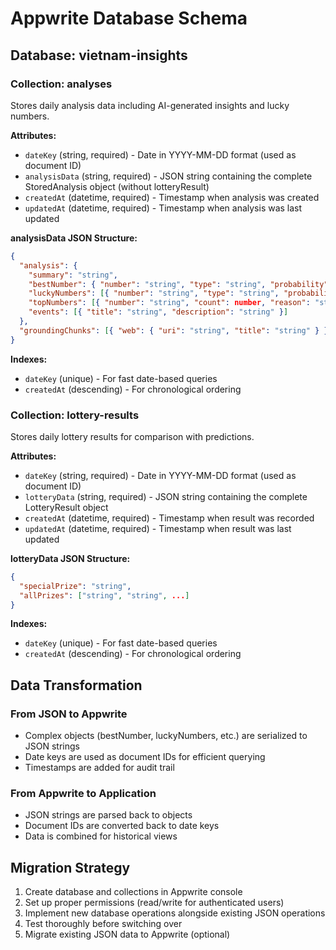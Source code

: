 # Appwrite Database Schema

## Database: vietnam-insights

### Collection: analyses
Stores daily analysis data including AI-generated insights and lucky numbers.

**Attributes:**
- `dateKey` (string, required) - Date in YYYY-MM-DD format (used as document ID)
- `analysisData` (string, required) - JSON string containing the complete StoredAnalysis object (without lotteryResult)
- `createdAt` (datetime, required) - Timestamp when analysis was created
- `updatedAt` (datetime, required) - Timestamp when analysis was last updated

**analysisData JSON Structure:**
```json
{
  "analysis": {
    "summary": "string",
    "bestNumber": { "number": "string", "type": "string", "probability": "string", "reasoning": "string" },
    "luckyNumbers": [{ "number": "string", "type": "string", "probability": "string", "reasoning": "string" }],
    "topNumbers": [{ "number": "string", "count": number, "reason": "string" }],
    "events": [{ "title": "string", "description": "string" }]
  },
  "groundingChunks": [{ "web": { "uri": "string", "title": "string" } }]
}
```

**Indexes:**
- `dateKey` (unique) - For fast date-based queries
- `createdAt` (descending) - For chronological ordering

### Collection: lottery-results
Stores daily lottery results for comparison with predictions.

**Attributes:**
- `dateKey` (string, required) - Date in YYYY-MM-DD format (used as document ID)
- `lotteryData` (string, required) - JSON string containing the complete LotteryResult object
- `createdAt` (datetime, required) - Timestamp when result was recorded
- `updatedAt` (datetime, required) - Timestamp when result was last updated

**lotteryData JSON Structure:**
```json
{
  "specialPrize": "string",
  "allPrizes": ["string", "string", ...]
}
```

**Indexes:**
- `dateKey` (unique) - For fast date-based queries
- `createdAt` (descending) - For chronological ordering

## Data Transformation

### From JSON to Appwrite
- Complex objects (bestNumber, luckyNumbers, etc.) are serialized to JSON strings
- Date keys are used as document IDs for efficient querying
- Timestamps are added for audit trail

### From Appwrite to Application
- JSON strings are parsed back to objects
- Document IDs are converted back to date keys
- Data is combined for historical views

## Migration Strategy
1. Create database and collections in Appwrite console
2. Set up proper permissions (read/write for authenticated users)
3. Implement new database operations alongside existing JSON operations
4. Test thoroughly before switching over
5. Migrate existing JSON data to Appwrite (optional)
